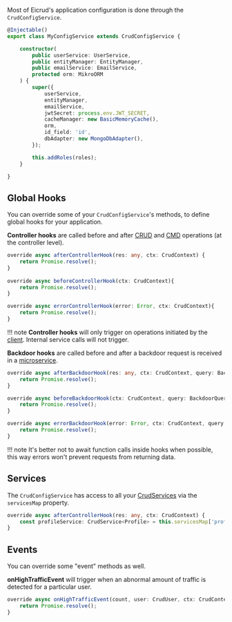 Most of Eicrud's application configuration is done through the `CrudConfigService`. 
```typescript title="eicrud.config.service.ts"
@Injectable()
export class MyConfigService extends CrudConfigService {

    constructor(
        public userService: UserService,
        public entityManager: EntityManager,
        public emailService: EmailService,
        protected orm: MikroORM
    ) {
        super({
            userService,
            entityManager,
            emailService,
            jwtSecret: process.env.JWT_SECRET,
            cacheManager: new BasicMemoryCache(),
            orm,
            id_field: 'id',
            dbAdapter: new MongoDbAdapter(),
        });

        this.addRoles(roles);
    }

}
```

## Global Hooks
You can override some of your `CrudConfigService`'s methods, to define global hooks for your application.

**Controller hooks** are called before and after [CRUD](../services/operations.md) and [CMD](../services/commands.md) operations (at the controller level).
```typescript
override async afterControllerHook(res: any, ctx: CrudContext) {
    return Promise.resolve();
}
    
override async beforeControllerHook(ctx: CrudContext){
    return Promise.resolve();
}

override async errorControllerHook(error: Error, ctx: CrudContext){
    return Promise.resolve();
}
```
!!! note
    **Controller hooks** will only trigger on operations initiated by the [client](../client/setup.md). Internal service calls will not trigger.

**Backdoor hooks** are called before and after a backdoor request is received in a [microservice](../microservices/configuration.md).
```typescript
override async afterBackdoorHook(res: any, ctx: CrudContext, query: BackdoorQuery, args: any[]) {
    return Promise.resolve();
}

override async beforeBackdoorHook(ctx: CrudContext, query: BackdoorQuery, args: any[]){
    return Promise.resolve();
}

override async errorBackdoorHook(error: Error, ctx: CrudContext, query: BackdoorQuery, args: any[]){
    return Promise.resolve();
}
```
!!! note
    It's better not to await function calls inside hooks when possible, this way errors won't prevent requests from returning data.


## Services

The `CrudConfigService` has access to all your [CrudServices](../services/definition.md) via the `servicesMap` property.

```typescript
override async afterControllerHook(res: any, ctx: CrudContext) {
    const profileService: CrudService<Profile> = this.servicesMap['profile'];
}
```


## Events
You can override some "event" methods as well.

**onHighTrafficEvent** will trigger when an abnormal amount of traffic is detected for a particular user.
```typescript
override async onHighTrafficEvent(count, user: CrudUser, ctx: CrudContext){
    return Promise.resolve();
}
```
